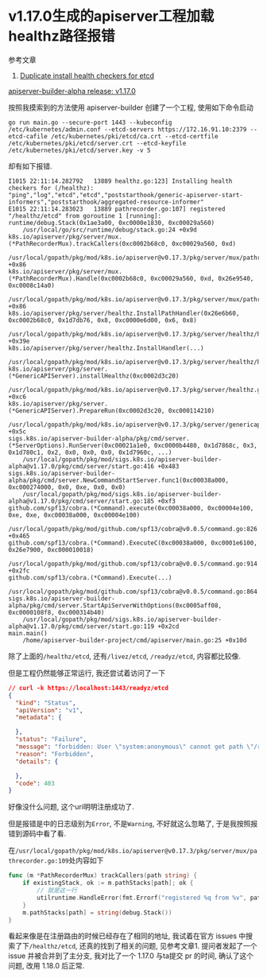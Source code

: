 # v1.17.0生成的apiserver工程加载healthz路径报错

参考文章

1. [Duplicate install health checkers for etcd](https://github.com/kubernetes-sigs/apiserver-builder-alpha/issues/504)

[apiserver-builder-alpha release: v1.17.0](https://github.com/kubernetes-sigs/apiserver-builder-alpha/releases/tag/v1.17.0)

按照我摸索到的方法使用 apiserver-builder 创建了一个工程, 使用如下命令启动

```
go run main.go --secure-port 1443 --kubeconfig /etc/kubernetes/admin.conf --etcd-servers https://172.16.91.10:2379 --etcd-cafile /etc/kubernetes/pki/etcd/ca.crt --etcd-certfile /etc/kubernetes/pki/etcd/server.crt --etcd-keyfile /etc/kubernetes/pki/etcd/server.key -v 5
```

却有如下报错.

```
I1015 22:11:14.282792   13889 healthz.go:123] Installing health checkers for (/healthz): "ping","log","etcd","etcd","poststarthook/generic-apiserver-start-informers","poststarthook/aggregated-resource-informer"
E1015 22:11:14.283023   13889 pathrecorder.go:107] registered "/healthz/etcd" from goroutine 1 [running]:
runtime/debug.Stack(0x1ae3a00, 0xc0000e1830, 0xc00029a560)
	/usr/local/go/src/runtime/debug/stack.go:24 +0x9d
k8s.io/apiserver/pkg/server/mux.(*PathRecorderMux).trackCallers(0xc0002b68c0, 0xc00029a560, 0xd)
	/usr/local/gopath/pkg/mod/k8s.io/apiserver@v0.17.3/pkg/server/mux/pathrecorder.go:109 +0x86
k8s.io/apiserver/pkg/server/mux.(*PathRecorderMux).Handle(0xc0002b68c0, 0xc00029a560, 0xd, 0x26e9540, 0xc0008c14a0)
	/usr/local/gopath/pkg/mod/k8s.io/apiserver@v0.17.3/pkg/server/mux/pathrecorder.go:173 +0x86
k8s.io/apiserver/pkg/server/healthz.InstallPathHandler(0x26e6b60, 0xc0002b68c0, 0x1d7db76, 0x8, 0xc0000e6d00, 0x6, 0x8)
	/usr/local/gopath/pkg/mod/k8s.io/apiserver@v0.17.3/pkg/server/healthz/healthz.go:127 +0x39e
k8s.io/apiserver/pkg/server/healthz.InstallHandler(...)
	/usr/local/gopath/pkg/mod/k8s.io/apiserver@v0.17.3/pkg/server/healthz/healthz.go:93
k8s.io/apiserver/pkg/server.(*GenericAPIServer).installHealthz(0xc0002d3c20)
	/usr/local/gopath/pkg/mod/k8s.io/apiserver@v0.17.3/pkg/server/healthz.go:96 +0xc6
k8s.io/apiserver/pkg/server.(*GenericAPIServer).PrepareRun(0xc0002d3c20, 0xc000114210)
	/usr/local/gopath/pkg/mod/k8s.io/apiserver@v0.17.3/pkg/server/genericapiserver.go:292 +0x5c
sigs.k8s.io/apiserver-builder-alpha/pkg/cmd/server.(*ServerOptions).RunServer(0xc00021a1e0, 0xc0000b4480, 0x1d7868c, 0x3, 0x1d780c1, 0x2, 0x0, 0x0, 0x0, 0x1d7960c, ...)
	/usr/local/gopath/pkg/mod/sigs.k8s.io/apiserver-builder-alpha@v1.17.0/pkg/cmd/server/start.go:416 +0x483
sigs.k8s.io/apiserver-builder-alpha/pkg/cmd/server.NewCommandStartServer.func1(0xc00038a000, 0xc000274000, 0x0, 0xe, 0x0, 0x0)
	/usr/local/gopath/pkg/mod/sigs.k8s.io/apiserver-builder-alpha@v1.17.0/pkg/cmd/server/start.go:185 +0xf3
github.com/spf13/cobra.(*Command).execute(0xc00038a000, 0xc00004e100, 0xe, 0xe, 0xc00038a000, 0xc00004e100)
	/usr/local/gopath/pkg/mod/github.com/spf13/cobra@v0.0.5/command.go:826 +0x465
github.com/spf13/cobra.(*Command).ExecuteC(0xc00038a000, 0xc0001e6100, 0x26e7900, 0xc000010018)
	/usr/local/gopath/pkg/mod/github.com/spf13/cobra@v0.0.5/command.go:914 +0x2fc
github.com/spf13/cobra.(*Command).Execute(...)
	/usr/local/gopath/pkg/mod/github.com/spf13/cobra@v0.0.5/command.go:864
sigs.k8s.io/apiserver-builder-alpha/pkg/cmd/server.StartApiServerWithOptions(0xc0005aff08, 0xc0000108f8, 0xc000314b40)
	/usr/local/gopath/pkg/mod/sigs.k8s.io/apiserver-builder-alpha@v1.17.0/pkg/cmd/server/start.go:119 +0x2cd
main.main()
	/home/apiserver-builder-project/cmd/apiserver/main.go:25 +0x10d
```

除了上面的`/healthz/etcd`, 还有`/livez/etcd`, `/readyz/etcd`, 内容都比较像.

但是工程仍然能够正常运行, 我还尝试着访问了一下

```json
// curl -k https://localhost:1443/readyz/etcd
{
  "kind": "Status",
  "apiVersion": "v1",
  "metadata": {

  },
  "status": "Failure",
  "message": "forbidden: User \"system:anonymous\" cannot get path \"/readyz/etcd\"",
  "reason": "Forbidden",
  "details": {

  },
  "code": 403
}
```

好像没什么问题, 这个uri明明注册成功了.

但是报错是中的日志级别为`Error`, 不是`Warning`, 不好就这么忽略了, 于是我按照报错到源码中看了看.

在`/usr/local/gopath/pkg/mod/k8s.io/apiserver@v0.17.3/pkg/server/mux/pathrecorder.go:109`处内容如下

```go
func (m *PathRecorderMux) trackCallers(path string) {
    if existingStack, ok := m.pathStacks[path]; ok {
        // 就是这一行
		utilruntime.HandleError(fmt.Errorf("registered %q from %v", path, existingStack))
	}
	m.pathStacks[path] = string(debug.Stack())
}
```

看起来像是在注册路由的时候已经存在了相同的地址, 我试着在官方 issues 中搜索了下`/healthz/etcd`, 还真的找到了相关的问题, 见参考文章1. 提问者发起了一个 issue 并被合并到了主分支, 我对比了一个 1.17.0 与ta提交 pr 的时间, 确认了这个问题, 改用 1.18.0 后正常.
